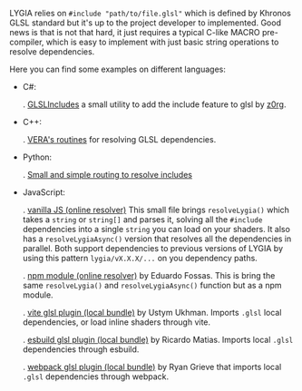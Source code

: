 LYGIA relies on `#include "path/to/file.glsl"` which is defined by Khronos GLSL standard but it's up to the project developer to implemented. Good news is that is not that hard, it just requires a typical C-like MACRO pre-compiler, which is easy to implement with just basic string operations to resolve dependencies.

Here you can find some examples on different languages:

  - C#:
  
    . [GLSLIncludes](https://github.com/seb776/GLSLIncludes) a small utility to add the include feature to glsl by [z0rg](https://github.com/seb776).

  - C++:

    . [VERA's routines](https://github.com/patriciogonzalezvivo/vera/blob/main/src/ops/fs.cpp#L110-L171) for resolving GLSL dependencies.

  - Python:

    . [Small and simple routing to resolve includes](https://gist.github.com/patriciogonzalezvivo/9a50569c2ef9b08058706443a39d838e)

  - JavaScript: 
  
    . [vanilla JS (online resolver)](https://lygia.xyz/resolve.js) This small file brings `resolveLygia()` which takes a `string` or `string[]` and parses it, solving all the `#include` dependencies into a single `string` you can load on your shaders. It also has a `resolveLygiaAsync()` version that resolves all the dependencies in parallel. Both support dependencies to previous versions of LYGIA by using this pattern `lygia/vX.X.X/...` on you dependency paths. 
  
    . [npm module (online resolver)](https://www.npmjs.com/package/resolve-lygia) by Eduardo Fossas. This is bring the same `resolveLygia()` and `resolveLygiaAsync()` function but as a npm module.

    . [vite glsl plugin (local bundle)](https://github.com/UstymUkhman/vite-plugin-glsl) by Ustym Ukhman. Imports `.glsl` local dependencies, or load inline shaders through vite.
  
    . [esbuild glsl plugin (local bundle)](https://github.com/ricardomatias/esbuild-plugin-glsl-include) by Ricardo Matias. Imports local `.glsl` dependencies through esbuild.

    . [webpack glsl plugin (local bundle)](https://github.com/grieve/webpack-glsl-loader) by Ryan Grieve that imports local `.glsl` dependencies through webpack.